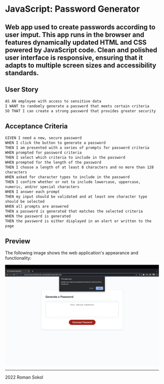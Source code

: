 # JavaScript: Password Generator


## Web app used to create passwords according to user imput. This app runs in the browser and features dynamically updated HTML and CSS powered by JavaScript code. Clean and polished user interface is responsive, ensuring that it adapts to multiple screen sizes and accessibility standards.

## User Story

```
AS AN employee with access to sensitive data
I WANT to randomly generate a password that meets certain criteria
SO THAT I can create a strong password that provides greater security
```

## Acceptance Criteria

```
GIVEN I need a new, secure password
WHEN I click the button to generate a password
THEN I am presented with a series of prompts for password criteria
WHEN prompted for password criteria
THEN I select which criteria to include in the password
WHEN prompted for the length of the password
THEN I choose a length of at least 8 characters and no more than 128 characters
WHEN asked for character types to include in the password
THEN I confirm whether or not to include lowercase, uppercase, numeric, and/or special characters
WHEN I answer each prompt
THEN my input should be validated and at least one character type should be selected
WHEN all prompts are answered
THEN a password is generated that matches the selected criteria
WHEN the password is generated
THEN the password is either displayed in an alert or written to the page
```

## Preview

The following image shows the web application's appearance and functionality:

<img src="Screen Shot 2022-08-04 at 22.24.23.png" alt="PASS" title="PASSGEN">


- - -
2022 Roman Sokol
